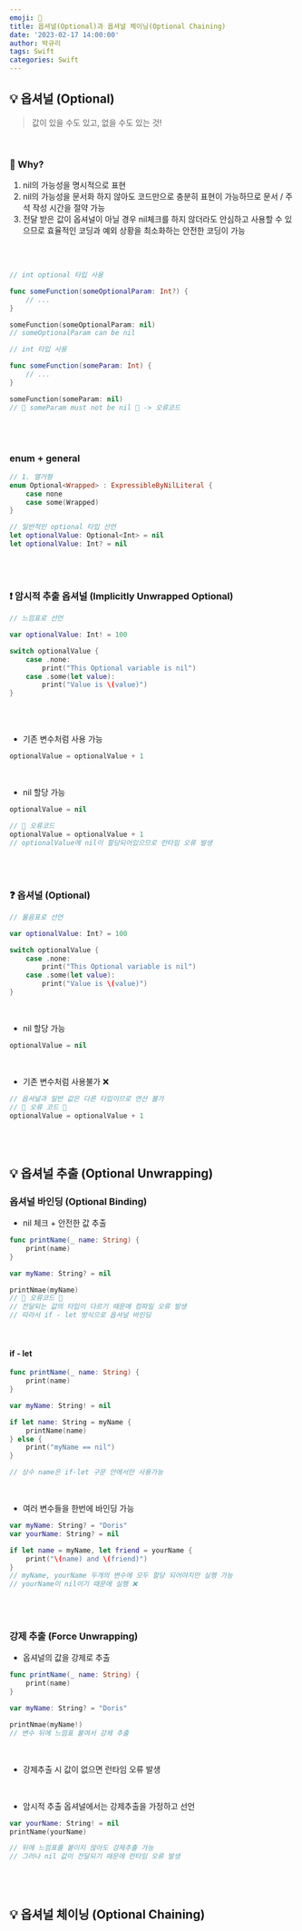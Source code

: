 ```yaml
---
emoji: 🎱
title: 옵셔널(Optional)과 옵셔널 체이닝(Optional Chaining)
date: '2023-02-17 14:00:00'
author: 박규리
tags: Swift 
categories: Swift
---
```


## 💡 옵셔널 (Optional)

> 값이 있을 수도 있고, 없을 수도 있는 것!

</br>

### 🧠 Why?

1. nil의 가능성을 명시적으로 표현
2. nil의 가능성을 문서화 하지 않아도 코드만으로 충분히 표현이 가능하므로 문서 / 주석 작성 시간을 절약 가능
3. 전달 받은 값이 옵셔널이 아닐 경우 nil체크를 하지 않더라도 안심하고 사용할 수 있으므로 효율적인 코딩과 예외 상황을 최소화하는 안전한 코딩이 가능

</br>
</br>


```swift
// int optional 타입 사용

func someFunction(someOptionalParam: Int?) {
    // ...
}

someFunction(someOptionalParam: nil)
// someOptionalParam can be nil
```

```swift
// int 타입 사용

func someFunction(someParam: Int) {
    // ...
}

someFunction(someParam: nil)
// 🚫 someParam must not be nil 🚫 -> 오류코드
```
</br>
</br>

### enum + general

```swift
// 1. 열거형
enum Optional<Wrapped> : ExpressibleByNilLiteral {
    case none
    case some(Wrapped)
}
```

```swift
// 일반적인 optional 타입 선언
let optionalValue: Optional<Int> = nil
let optionalValue: Int? = nil
```

</br>
</br>

### ❗️ 암시적 추출 옵셔널 (Implicitly Unwrapped Optional)

```swift
// 느낌표로 선언

var optionalValue: Int! = 100

switch optionalValue {
    case .none:
        print("This Optional variable is nil")
    case .some(let value):
        print("Value is \(value)")
}
```
</br>
</br>

* 기존 변수처럼 사용 가능
```swift
optionalValue = optionalValue + 1
```

</br>

* nil 할당 가능
```swift
optionalValue = nil

// 🚫 오류코드
optionalValue = optionalValue + 1
// optionalValue에 nil이 할당되어있으므로 런타임 오류 발생
```
</br>
</br>

### ❓ 옵셔널 (Optional)

```swift
// 물음표로 선언

var optionalValue: Int? = 100

switch optionalValue {
    case .none:
        print("This Optional variable is nil")
    case .some(let value):
        print("Value is \(value)")
}
```
</br>

* nil 할당 가능
```swift
optionalValue = nil
```

</br>

* 기존 변수처럼 사용불가 ❌ 

```swift
// 옵셔널과 일반 값은 다른 타입이므로 연산 불가
// 🚫 오류 코드 🚫
optionalValue = optionalValue + 1
```

</br>
</br>

## 💡 옵셔널 추출 (Optional Unwrapping)

### 옵셔널 바인딩 (Optional Binding)

* nil 체크 + 안전한 값 추출

```swift
func printName(_ name: String) {
    print(name)
}

var myName: String? = nil

printNmae(myName)
// 🚫 오류코드 🚫
// 전달되는 값의 타입이 다르기 때문에 컴파일 오류 발생
// 따라서 if - let 방식으로 옵셔널 바인딩 
```

</br>

#### if - let

```swift
func printName(_ name: String) {
    print(name)
}

var myName: String! = nil

if let name: String = myName {
    printName(name)
} else {
    print("myName == nil")
}

// 상수 name은 if-let 구문 안에서만 사용가능
```

</br>

* 여러 변수들을 한번에 바인딩 가능

```swift
var myName: String? = "Doris"
var yourName: String? = nil

if let name = myName, let friend = yourName {
    print("\(name) and \(friend)")
}
// myName, yourName 두개의 변수에 모두 할당 되어야지만 실행 가능
// yourName이 nil이기 때문에 실행 ❌
```

</br>
</br>

### 강제 추출 (Force Unwrapping)

* 옵셔널의 값을 강제로 추출

```swift
func printName(_ name: String) {
    print(name)
}

var myName: String? = "Doris"

printNmae(myName!)
// 변수 뒤에 느낌표 붙여서 강제 추출
```

</br>

* 강제추출 시 값이 없으면 런타임 오류 발생

<br>

* 암시적 추출 옵셔널에서는 강제추출을 가정하고 선언

```swift
var yourName: String! = nil
printName(yourName)

// 뒤에 느낌표를 붙이지 않아도 강제추출 가능
// 그러나 nil 값이 전달되기 때문에 런타임 오류 발생
```

</br>
</br>

## 💡 옵셔널 체이닝 (Optional Chaining)

</br>
</br> 

```toc
```
